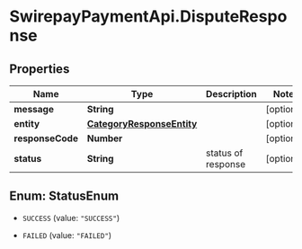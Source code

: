 # SwirepayPaymentApi.DisputeResponse

## Properties

Name | Type | Description | Notes
------------ | ------------- | ------------- | -------------
**message** | **String** |  | [optional] 
**entity** | [**CategoryResponseEntity**](CategoryResponseEntity.md) |  | [optional] 
**responseCode** | **Number** |  | [optional] 
**status** | **String** | status of response | [optional] 



## Enum: StatusEnum


* `SUCCESS` (value: `"SUCCESS"`)

* `FAILED` (value: `"FAILED"`)




